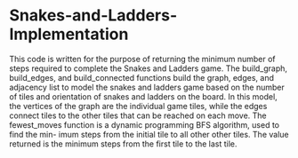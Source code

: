 # Snakes-and-Ladders-Implementation


This code is written for the purpose of returning the minimum number of steps required to complete the Snakes and Ladders game.  The build_graph, build_edges, and build_connected functions build the graph, edges, and adjacency list to model the snakes and ladders game based on the number of tiles and orientation of snakes and ladders on the board. In this model, the vertices of the graph are the individual game tiles, while the edges connect tiles to the other tiles that can be reached on each move.
The fewest_moves function is a dynamic programming BFS algorithm, used to find the min- imum steps from the initial tile to all other other tiles. The value returned is the minimum steps from the first tile to the last tile.
